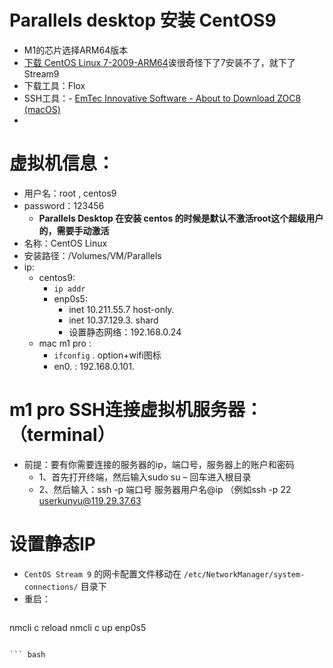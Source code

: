 #  Parallels desktop 安装 CentOS9
- M1的芯片选择ARM64版本
-  [下载 CentOS Linux 7-2009-ARM64](https://www.centos.org/download/)诶很奇怪下了7安装不了，就下了 Stream9
- 下载工具：Flox
- SSH工具：- [EmTec Innovative Software - About to Download ZOC8 (macOS)](https://www.emtec.com/cgi-local/download.php?what=ZOC8%20(macOS)&link=zoc/zoc8064.dmg&ext=html)
- 
# 虚拟机信息：
- 用户名：root , centos9
- password：123456
	- **Parallels Desktop 在安装 centos 的时候是默认不激活root这个超级用户的，需要手动激活**
- 名称：CentOS Linux
- 安装路径：/Volumes/VM/Parallels
- ip: 
	- centos9: 
		- `ip addr` 
		- enp0s5: 
			- inet 10.211.55.7    host-only.  
			- inet 10.37.129.3. shard
			- 设置静态网络：192.168.0.24
	- mac m1 pro : 
		- `ifconfig`  \. option+wifi图标
		- en0.  :  192.168.0.101. 
# m1 pro SSH连接虚拟机服务器：（terminal）
- 前提：要有你需要连接的服务器的ip，端口号，服务器上的账户和密码 
	- 1、首先打开终端，然后输入sudo su – 回车进入根目录 
	- 2、然后输入：ssh -p 端口号 服务器用户名@ip （例如ssh -p 22 userkunyu@119.29.37.63
# 设置静态IP
- `CentOS Stream 9` 的网卡配置文件移动在 `/etc/NetworkManager/system-connections/` 目录下
- 重启：
  ``` r
nmcli c reload
nmcli c up enp0s5		
```

``` bash

```